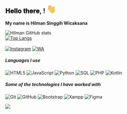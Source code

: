 <h2> 𝐇𝐞𝐥𝐥𝐨 𝐭𝐡𝐞𝐫𝐞, ! <img src="https://github.com/ABSphreak/ABSphreak/blob/master/gifs/Hi.gif" width="30px"></h2>

<!--
**hilmansw/hilmansw** is a ✨ _special_ ✨ repository because its `README.md` (this file) appears on your GitHub profile.

Here are some ideas to get you started:

- 🔭 I’m currently working on ...
- 🌱 I’m currently learning ...
- 👯 I’m looking to collaborate on ...
- 🤔 I’m looking for help with ...
- 💬 Ask me about ...
- 📫 How to reach me: ...
- 😄 Pronouns: ...
- ⚡ Fun fact: ...
-->
<b>My name is Hilman Singgih Wicaksana</b> <br>

![Hilman GitHub stats](https://github-readme-stats.vercel.app/api?username=hilmansw&show_icons=true)<br/>
[![Top Langs](https://github-readme-stats.vercel.app/api/top-langs/?username=hilmansw&show_icons=true&layout=compact&theme=vue)](https://github.com/anuraghazra/github-readme-stats) <br> <br>
<a href="https://www.instagram.com/hilmansinggihw" target="_blank"><img src="https://img.shields.io/badge/Instagram-%23E4405F.svg?&style=flat-square&logo=instagram&logoColor=white" alt="Instagram"></a>
<a href="https://api.whatsapp.com/send?phone=6281325073515&text=Halo, Mas Hilman. Salam kenal ya" target="_blank"><img src="https://img.shields.io/badge/Whatsapp-%23E4405F.svg?&style=flat-square&logo=whatsapp&logoColor=dark" alt="WA"></a>
##### Languages I use

![HTML5](https://img.shields.io/badge/-HTML5-000000?style=flat&logo=html5)
![JavaScript](https://img.shields.io/badge/-JavaScript-000000?style=flat&logo=javascript)
![Python](https://img.shields.io/badge/-Python-000000?style=flat&logo=python)
![SQL](https://img.shields.io/badge/-Mysql-000000?style=flat&logo=Mysql)
![PHP](https://img.shields.io/badge/-PHP-000000?style=flat&logo=PHP)
![Kotlin](https://img.shields.io/badge/-Kotlin-000000?style=flat&logo=Kotlin)
##### Some of the technologies I have worked with

![Git](https://img.shields.io/badge/-Git-222222?style=flat&logo=git&logoColor=F05032)
![GitHub](https://img.shields.io/badge/-GitHub-222222?style=flat&logo=github&logoColor=181717)
![Bootstrap](https://img.shields.io/badge/-Bootstrap-222222?style=flat&logo=Bootstrap&logoColor=61DAFB)
![Xampp](https://img.shields.io/badge/-Xampp-000000?style=flat&logo=Xampp)
![Figma](https://img.shields.io/badge/-Figma-000000?style=flat&logo=Figma)

<img src="https://komarev.com/ghpvc/?username=hilmansw&color=blue&style=flat-square" align="left" />
